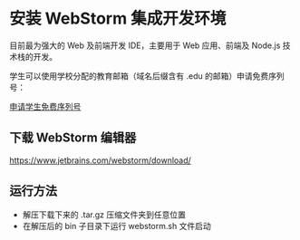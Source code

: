 # 安装 WebStorm 集成开发环境

目前最为强大的 Web 及前端开发 IDE，主要用于 Web 应用、前端及 Node.js 技术栈的开发。

学生可以使用学校分配的教育邮箱（域名后缀含有 .edu 的邮箱）申请免费序列号：

[申请学生免费序列号](https://www.jetbrains.com/student/)

## 下载 WebStorm 编辑器

https://www.jetbrains.com/webstorm/download/

## 运行方法

- 解压下载下来的 .tar.gz 压缩文件夹到任意位置
- 在解压后的 bin 子目录下运行 webstorm.sh 文件启动
